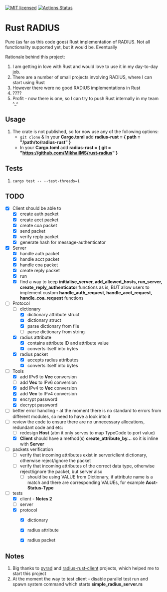 [![MIT licensed][mit-badge]][mit-url]
[![Actions Status][action-badge]][action-url]

[action-badge]: https://github.com/MikhailMS/rust-radius/workflows/RustRadius/badge.svg
[action-url]:   https://github.com/MikhailMS/rust-radius/actions
[mit-badge]:    https://img.shields.io/badge/license-MIT-blue.svg
[mit-url]:      LICENSE


# Rust RADIUS 
Pure (as far as this code goes) Rust implementation of RADIUS.
Not all functionality supported yet, but it would be. Eventually

Rationale behind this project:
1. I am getting in love with Rust and would love to use it in my day-to-day job.
2. There are a number of small projects involving RADIUS, where I can start using Rust
3. However there were no good RADIUS implementations in Rust
4. ????
5. Profit - now there is one, so I can try to push Rust internally in my team ^_^


## Usage
1. The crate is not published, so for now use any of the following options:
   - `git clone` & In your **Cargo.toml** add **radius-rust = { path = "/path/to/radius-rust" }**
   - In your **Cargo.toml** add **radius-rust = { git = "https://github.com/MikhailMS/rust-radius" }**


## Tests
1. `cargo test -- --test-threads=1`


## TODO
- [x] Client should be able to
  - [x] create auth  packet
  - [x] create acct  packet
  - [x] create coa   packet
  - [x] send         packet
  - [x] verify reply packet
  - [x] generate hash for message-authenticator
- [x] Server
  - [x] handle auth packet
  - [x] handle acct packet
  - [x] handle coa  packet
  - [x] create reply packet
  - [x] run
  - [x] find a way to keep **initialise_server, add_allowed_hosts, run_server, create_reply_authenticator** functions as is, BUT allow users to implement custom **handle_auth_request, handle_acct_request, handle_coa_request** functions
- [ ] Protocol
  - [ ] dictionary
    - [x] dictionary attribute struct
    - [x] dictionary struct
    - [x] parse dictionary from file
    - [ ] parse dictionary from string
  - [x] radius attribute 
    - [x] contains attribute ID and attribute value
    - [x] converts itself into bytes
  - [x] radius packet
    - [x] accepts  radius attributes
    - [x] converts itself into bytes
- [ ] Tools
  - [x] add IPv6        to **Vec<u8>** conversion
  - [ ] add **Vec<u8>** to IPv6        conversion
  - [x] add IPv4        to **Vec<u8>** conversion
  - [x] add **Vec<u8>** to IPv4        conversion
  - [x] encrypt password
  - [x] decrypt password
- [ ] better error handling - at the moment there is no standard to errors from different modules, so need to have a look into it
- [ ] review the code to ensure there are no unnecessary allocations, redundant code and etc:
  - [ ] redesign **Host** (atm it only serves to map TypeCode to port value) 
  - [x] **Client** should have a method(s) **create_attribute_by...** so it is inline with **Server**
- [ ] packets verification
  - [ ] verify that incoming attributes exist in server/client dictionary, otherwise reject/ignore the packet
  - [ ] verify that incoming attributes of the correct data type,          otherwise reject/ignore the packet, but server also
    - [ ] should be using VALUE from Dictionary, if attribute name is a match and there are corresponding VALUEs, for example **Acct-Status-Type**
- [ ] tests
  - [x] client - **Notes 2**
  - [ ] server
  - [x] protocol
    - [x] dictionary
    - [x] radius attribute
    - [x] radius packet


## Notes
1. Big thanks to [pyrad](https://github.com/pyradius/pyrad) and [radius-rust-client](https://github.com/athonet-open/rust-radius-client) projects, which helped me to start this project
2. At the moment the way to test client - disable parallel test run and spawn system command which starts **simple_radius_server.rs**

